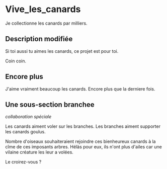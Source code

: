 # Vive_les_canards

Je collectionne les canards par milliers.

## Description modifiée

Si toi aussi tu aimes les canards, ce projet est pour toi. 

Coin coin.

## Encore plus

J'aime vraiment beaucoup les canards. Encore plus que la derniere fois.

## Une sous-section branchee
_collaboration spéciale_

Les canards aiment voler sur les branches. Les branches aiment supporter les canards goulus.

Nombre d'oiseaux souhaiteraient rejoindre ces bienheureux canards à la cîme de ces imposants arbres. Hélàs pour eux, ils n'ont plus d'ailes car une vilaine créature les leur a volées.

Le croirez-vous ?
